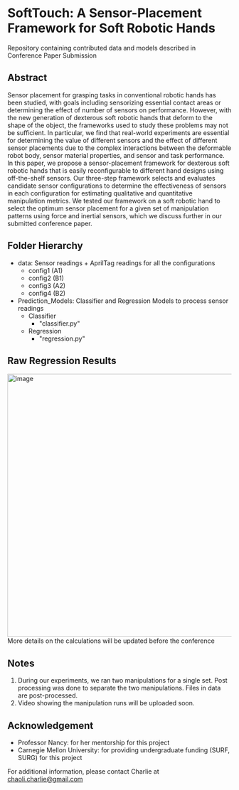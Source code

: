 # SoftTouch: A Sensor-Placement Framework for Soft Robotic Hands
Repository containing contributed data and models described in Conference Paper Submission

## Abstract
Sensor placement for grasping tasks in conventional robotic hands has been studied, with goals including sensorizing essential contact areas or determining the effect of number of sensors on performance. However, with the new generation of dexterous soft robotic hands that deform to the shape of the object, the frameworks used to study these problems may not be sufficient.  In particular, we find that real-world experiments are essential for determining the value of different sensors and the effect of different sensor placements due to the complex interactions between the deformable robot body, sensor material properties, and sensor and task performance.  In this paper, we propose a sensor-placement framework for dexterous soft robotic hands that is easily reconfigurable to different hand designs using off-the-shelf sensors. Our three-step framework selects and evaluates candidate sensor configurations to determine the effectiveness of sensors in each configuration for estimating qualitative and quantitative manipulation metrics. We tested our framework on a soft robotic hand to select the optimum sensor placement for a given set of manipulation patterns using force and inertial sensors, which we discuss further in our submitted conference paper. 

## Folder Hierarchy
- data: Sensor readings + AprilTag readings for all the configurations
  - config1 (A1)
  - config2 (B1)
  - config3 (A2)
  - config4 (B2)
- Prediction_Models: Classifier and Regression Models to process sensor readings
  - Classifier
    - "classifier.py"
  - Regression
    - "regression.py"

## Raw Regression Results
<img width="592" alt="image" src="https://user-images.githubusercontent.com/36890067/197688155-5e2a4129-d3d9-4b18-93d4-09ce1a1de3fc.png">
More details on the calculations will be updated before the conference

## Notes
1. During our experiments, we ran two manipulations for a single set. Post processing was done to separate the two manipulations. Files in data are post-processed. 
2. Video showing the manipulation runs will be uploaded soon.  

## Acknowledgement
- Professor Nancy: for her mentorship for this project
- Carnegie Mellon University: for providing undergraduate funding (SURF, SURG) for this project

For additional information, please contact Charlie at chaoli.charlie@gmail.com
